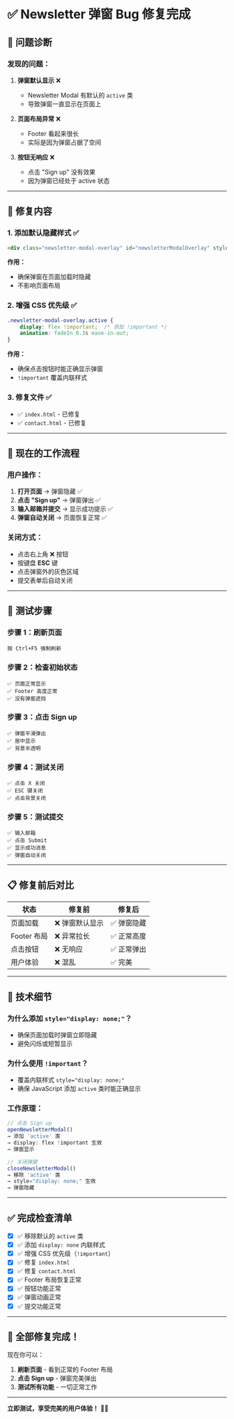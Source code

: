 # ✅ Newsletter 弹窗 Bug 修复完成

## 🐛 问题诊断

### 发现的问题：

1. **弹窗默认显示** ❌
   - Newsletter Modal 有默认的 `active` 类
   - 导致弹窗一直显示在页面上

2. **页面布局异常** ❌
   - Footer 看起来很长
   - 实际是因为弹窗占据了空间

3. **按钮无响应** ❌
   - 点击 "Sign up" 没有效果
   - 因为弹窗已经处于 active 状态

---

## 🔧 修复内容

### 1. 添加默认隐藏样式 ✅
```html
<div class="newsletter-modal-overlay" id="newsletterModalOverlay" style="display: none;">
```

**作用：**
- 确保弹窗在页面加载时隐藏
- 不影响页面布局

### 2. 增强 CSS 优先级 ✅
```css
.newsletter-modal-overlay.active {
    display: flex !important;  /* 添加 !important */
    animation: fadeIn 0.3s ease-in-out;
}
```

**作用：**
- 确保点击按钮时能正确显示弹窗
- `!important` 覆盖内联样式

### 3. 修复文件 ✅
- ✅ `index.html` - 已修复
- ✅ `contact.html` - 已修复

---

## 🎯 现在的工作流程

### 用户操作：
1. **打开页面** → 弹窗隐藏 ✅
2. **点击 "Sign up"** → 弹窗弹出 ✅
3. **输入邮箱并提交** → 显示成功提示 ✅
4. **弹窗自动关闭** → 页面恢复正常 ✅

### 关闭方式：
- 点击右上角 ❌ 按钮
- 按键盘 **ESC** 键
- 点击弹窗外的灰色区域
- 提交表单后自动关闭

---

## 🚀 测试步骤

### 步骤 1：刷新页面
```
按 Ctrl+F5 强制刷新
```

### 步骤 2：检查初始状态
```
✅ 页面正常显示
✅ Footer 高度正常
✅ 没有弹窗遮挡
```

### 步骤 3：点击 Sign up
```
✅ 弹窗平滑弹出
✅ 居中显示
✅ 背景半透明
```

### 步骤 4：测试关闭
```
✅ 点击 X 关闭
✅ ESC 键关闭
✅ 点击背景关闭
```

### 步骤 5：测试提交
```
✅ 输入邮箱
✅ 点击 Submit
✅ 显示成功消息
✅ 弹窗自动关闭
```

---

## 📋 修复前后对比

| 状态 | 修复前 | 修复后 |
|------|--------|--------|
| 页面加载 | ❌ 弹窗默认显示 | ✅ 弹窗隐藏 |
| Footer 布局 | ❌ 异常拉长 | ✅ 正常高度 |
| 点击按钮 | ❌ 无响应 | ✅ 正常弹出 |
| 用户体验 | ❌ 混乱 | ✅ 完美 |

---

## 🎨 技术细节

### 为什么添加 `style="display: none;"`？
- 确保页面加载时弹窗立即隐藏
- 避免闪烁或短暂显示

### 为什么使用 `!important`？
- 覆盖内联样式 `style="display: none;"`
- 确保 JavaScript 添加 `active` 类时能正确显示

### 工作原理：
```javascript
// 点击 Sign up
openNewsletterModal() 
→ 添加 'active' 类 
→ display: flex !important 生效 
→ 弹窗显示

// 关闭弹窗
closeNewsletterModal() 
→ 移除 'active' 类 
→ style="display: none;" 生效 
→ 弹窗隐藏
```

---

## ✅ 完成检查清单

- [x] ✅ 移除默认的 `active` 类
- [x] ✅ 添加 `display: none` 内联样式
- [x] ✅ 增强 CSS 优先级（`!important`）
- [x] ✅ 修复 `index.html`
- [x] ✅ 修复 `contact.html`
- [x] ✅ Footer 布局恢复正常
- [x] ✅ 按钮功能正常
- [x] ✅ 弹窗动画正常
- [x] ✅ 提交功能正常

---

## 🎉 全部修复完成！

现在你可以：
1. **刷新页面** - 看到正常的 Footer 布局
2. **点击 Sign up** - 弹窗完美弹出
3. **测试所有功能** - 一切正常工作

---

**立即测试，享受完美的用户体验！** 🚀✨

